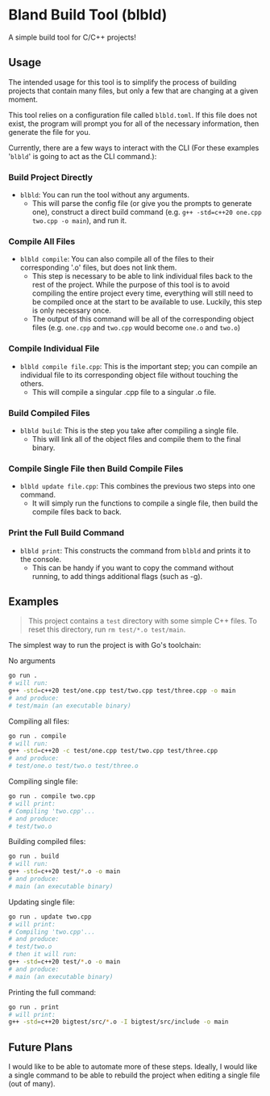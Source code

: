 # Bland Build Tool (blbld)

A simple build tool for C/C++ projects!

## Usage

The intended usage for this tool is to simplify the process of building projects that contain many files, but only a few that are changing at a given moment. 

This tool relies on a configuration file called `blbld.toml`. If this file does not exist, the program will prompt you for all of the necessary information, then generate the file for you. 

Currently, there are a few ways to interact with the CLI (For these examples '`blbld`' is going to act as the CLI command.):

### Build Project Directly
 - `blbld`: You can run the tool without any arguments.
   - This will parse the config file (or give you the prompts to generate one), construct a direct build command (e.g. `g++ -std=c++20 one.cpp two.cpp -o main`), and run it. 

### Compile All Files
 - `blbld compile`: You can also compile all of the files to their corresponding '.o' files, but does not link them.
   - This step is necessary to be able to link individual files back to the rest of the project. While the purpose of this tool is to avoid compiling the entire project every time, everything will still need to be compiled once at the start to be available to use. Luckily, this step is only necessary once. 
   - The output of this command will be all of the corresponding object files (e.g. `one.cpp` and `two.cpp` would become `one.o` and `two.o`)

### Compile Individual File
 - `blbld compile file.cpp`: This is the important step; you can compile an individual file to its corresponding object file without touching the others.
   - This will compile a singular .cpp file to a singular .o file. 
 
### Build Compiled Files
 - `blbld build`: This is the step you take after compiling a single file.
   - This will link all of the object files and compile them to the final binary.

### Compile Single File then Build Compile Files
 - `blbld update file.cpp`: This combines the previous two steps into one command. 
   - It will simply run the functions to compile a single file, then build the compile files back to back. 

### Print the Full Build Command
 - `blbld print`: This constructs the command from `blbld` and prints it to the console. 
   - This can be handy if you want to copy the command without running, to add things additional flags (such as -g).

## Examples

> This project contains a `test` directory with some simple C++ files. To reset this directory, run `rm test/*.o test/main`.

The simplest way to run the project is with Go's toolchain:

No arguments
```bash
go run .
# will run:
g++ -std=c++20 test/one.cpp test/two.cpp test/three.cpp -o main
# and produce:
# test/main (an executable binary)
```

Compiling all files:
```bash
go run . compile
# will run:
g++ -std=c++20 -c test/one.cpp test/two.cpp test/three.cpp
# and produce:
# test/one.o test/two.o test/three.o
```

Compiling single file:
```bash
go run . compile two.cpp
# will print:
# Compiling 'two.cpp'...
# and produce:
# test/two.o
```

Building compiled files:
```bash
go run . build
# will run: 
g++ -std=c++20 test/*.o -o main
# and produce:
# main (an executable binary)
```

Updating single file:
```bash
go run . update two.cpp
# will print:
# Compiling 'two.cpp'...
# and produce:
# test/two.o
# then it will run: 
g++ -std=c++20 test/*.o -o main
# and produce:
# main (an executable binary)
```

Printing the full command:
```bash
go run . print
# will print:
g++ -std=c++20 bigtest/src/*.o -I bigtest/src/include -o main
```

## Future Plans

I would like to be able to automate more of these steps. Ideally, I would like a single command to be able to rebuild the project when editing a single file (out of many). 
